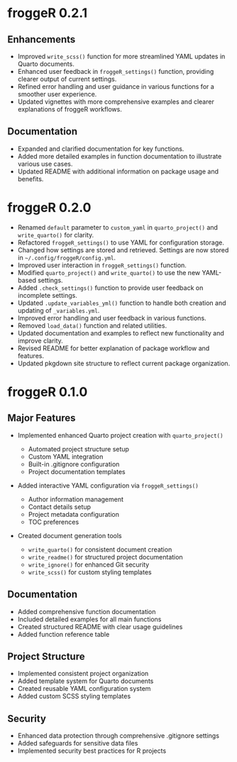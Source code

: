 # froggeR 0.2.1

## Enhancements
* Improved `write_scss()` function for more streamlined YAML updates in Quarto documents.
* Enhanced user feedback in `froggeR_settings()` function, providing clearer output of current settings.
* Refined error handling and user guidance in various functions for a smoother user experience.
* Updated vignettes with more comprehensive examples and clearer explanations of froggeR workflows.

## Documentation
* Expanded and clarified documentation for key functions.
* Added more detailed examples in function documentation to illustrate various use cases.
* Updated README with additional information on package usage and benefits.

# froggeR 0.2.0
* Renamed `default` parameter to `custom_yaml` in `quarto_project()` and `write_quarto()` for clarity.
* Refactored `froggeR_settings()` to use YAML for configuration storage.
* Changed how settings are stored and retrieved. Settings are now stored in `~/.config/froggeR/config.yml`.
* Improved user interaction in `froggeR_settings()` function.
* Modified `quarto_project()` and `write_quarto()` to use the new YAML-based settings.
* Added `.check_settings()` function to provide user feedback on incomplete settings.
* Updated `.update_variables_yml()` function to handle both creation and updating of `_variables.yml`.
* Improved error handling and user feedback in various functions.
* Removed `load_data()` function and related utilities.
* Updated documentation and examples to reflect new functionality and improve clarity.
* Revised README for better explanation of package workflow and features.
* Updated pkgdown site structure to reflect current package organization.

# froggeR 0.1.0

## Major Features
* Implemented enhanced Quarto project creation with `quarto_project()`
  - Automated project structure setup
  - Custom YAML integration
  - Built-in .gitignore configuration
  - Project documentation templates
  
* Added interactive YAML configuration via `froggeR_settings()`
  - Author information management
  - Contact details setup
  - Project metadata configuration
  - TOC preferences

* Created document generation tools
  - `write_quarto()` for consistent document creation
  - `write_readme()` for structured project documentation
  - `write_ignore()` for enhanced Git security
  - `write_scss()` for custom styling templates

## Documentation
* Added comprehensive function documentation
* Included detailed examples for all main functions
* Created structured README with clear usage guidelines
* Added function reference table

## Project Structure
* Implemented consistent project organization
* Added template system for Quarto documents
* Created reusable YAML configuration system
* Added custom SCSS styling templates

## Security
* Enhanced data protection through comprehensive .gitignore settings
* Added safeguards for sensitive data files
* Implemented security best practices for R projects